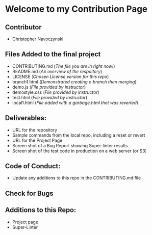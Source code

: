 # Welcome to my Contribution Page

## Contributor
* Christopher Navoczynski

## Files Added to the final project
* CONTRIBUTING.md  (_The file you are in right now!_)
* README.md  (_An overview of the respoitory_)
* LICENSE  (_Chosen License version for this repo_)
* branch1.html  (_Demonstrated creating a branch then merging_)
* demo.js  (_File provided by instructor_)
* demostyle.css  (_File provided by instructor_)
* test.html  (_File provided by instructor_)
* local1.html  (_File added with a garbage.html that was reverted_)

## Deliverables:
* URL for the repository
* Sample commands from the local repo, including a reset or revert
* URL for the Project Page
* Screen shot of a Bug Report showing Super-linter results
* Screen shot of the test code in production on a web server (or S3)

## Code of Conduct:
* Update any additions to this repo in the CONTRIBUTING.md file

## Check for Bugs


## Additions to this Repo:
* Project page
* Super-Linter
